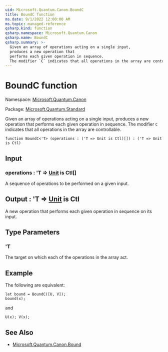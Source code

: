 ```yaml
---
uid: Microsoft.Quantum.Canon.BoundC
title: BoundC function
ms.date: 9/1/2022 12:00:00 AM
ms.topic: managed-reference
qsharp.kind: function
qsharp.namespace: Microsoft.Quantum.Canon
qsharp.name: BoundC
qsharp.summary: >-
  Given an array of operations acting on a single input,
  produces a new operation that
  performs each given operation in sequence.
  The modifier `C` indicates that all operations in the array are controllable.
---
```


# BoundC function

Namespace: [Microsoft.Quantum.Canon](xref:Microsoft.Quantum.Canon)

Package: [Microsoft.Quantum.Standard](https://nuget.org/packages/Microsoft.Quantum.Standard)


Given an array of operations acting on a single input,produces a new operation thatperforms each given operation in sequence.The modifier `C` indicates that all operations in the array are controllable.

```qsharp
function BoundC<'T> (operations : ('T => Unit is Ctl)[]) : ('T => Unit is Ctl)
```


## Input

### operations : 'T => [Unit](xref:microsoft.quantum.qsharp.valueliterals#unit-literal)  is Ctl[]

A sequence of operations to be performed on a given input.



## Output : 'T => [Unit](xref:microsoft.quantum.qsharp.valueliterals#unit-literal)  is Ctl

A new operation that performs each given operation in sequenceon its input.

## Type Parameters

### 'T

The target on which each of the operations in the array act.

## Example

The following are equivalent:```qsharplet bound = BoundC([U, V]);bound(x);```and```qsharpU(x); V(x);```

## See Also

- [Microsoft.Quantum.Canon.Bound](xref:Microsoft.Quantum.Canon.Bound)